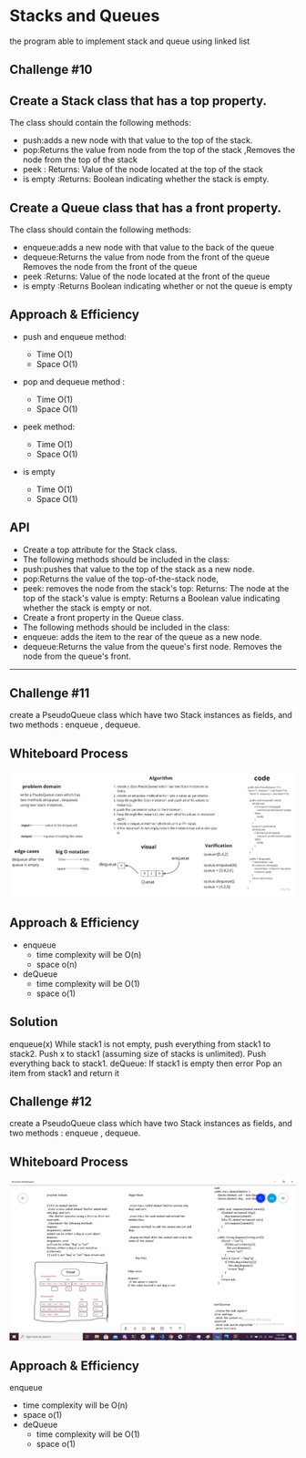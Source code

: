 # Stacks and Queues
the program able to implement stack and queue using linked list

## Challenge #10
## Create a Stack class that has a top property. 

The class should contain the following methods:
* push:adds a new node with that value to the top of the stack.
* pop:Returns the value from node from the top of the stack ,Removes the node from the top of the stack
* peek : Returns: Value of the node located at the top of the stack
* is empty :Returns: Boolean indicating whether the stack is empty.

## Create a Queue class that has a front property.

The class should contain the following methods:
* enqueue:adds a new node with that value to the back of the queue
* dequeue:Returns the value from node from the front of the queue Removes the node from the front of the queue
* peek :Returns: Value of the node located at the front of the queue
* is empty :Returns Boolean indicating whether or not the queue is empty





## Approach & Efficiency

* push  and enqueue method:

  * Time O(1)
  * Space O(1)
* pop  and dequeue method :
  * Time O(1)
  * Space O(1)
* peek method:
  * Time O(1)
  * Space O(1)
* is empty
  * Time O(1)
  * Space O(1)
  
## API
* Create a top attribute for the Stack class.
* The following methods should be included in the class:
* push:pushes that value to the top of the stack as a new node.
* pop:Returns the value of the top-of-the-stack node,
* peek: removes the node from the stack's top: Returns: The node at the top of the stack's value is empty: Returns a Boolean value indicating whether the stack is empty or not.
* Create a front property in the Queue class.
* The following methods should be included in the class:
* enqueue: adds the item to the rear of the queue as a new node.
* dequeue:Returns the value from the queue's first node. Removes the node from the queue's front.

________________________________________________________
## Challenge #11
create a PseudoQueue class which have two Stack instances as fields, and two methods : enqueue , dequeue.

## Whiteboard Process
![pseudo](Psudo-queue1.jpg)
## Approach & Efficiency
* enqueue
  * time complexity will be O(n)
  * space o(n)
* deQueue
  * time complexity will be O(1)
  * space o(1)
  
## Solution
enqueue(x)
While stack1 is not empty, push everything from stack1 to stack2.
Push x to stack1 (assuming size of stacks is unlimited).
Push everything back to stack1.
deQueue:
If stack1 is empty then error
Pop an item from stack1 and return it


## Challenge #12
create a PseudoQueue class which have two Stack instances as fields, and two methods : enqueue , dequeue.

## Whiteboard Process
![pseudo](ccc12.png)

## Approach & Efficiency

enqueue
* time complexity will be O(n)
* space o(1)
* deQueue
  * time complexity will be O(1)
  * space o(1)
